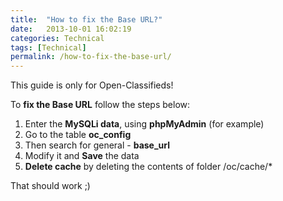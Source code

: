 ```yaml
---
title:  "How to fix the Base URL?"
date:   2013-10-01 16:02:19
categories: Technical
tags: [Technical]
permalink: /how-to-fix-the-base-url/
---
```

<div class="alert alert-warning">
<strong><i class="glyphicon glyphicon-warning-sign"></i> </strong> This guide is only for Open-Classifieds!
</div>

To **fix the Base URL** follow the steps below: 

1. Enter the **MySQLi data**, using **phpMyAdmin** (for example) 
2. Go to the table **oc_config** 
3. Then search for general - **base_url** 
4. Modify it and **Save** the data 
5. **Delete cache** by deleting the contents of folder /oc/cache/* 

That should work ;) 


